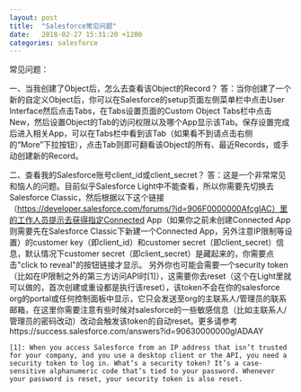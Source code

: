 ```yaml
---
layout: post
title:  "Salesforce常见问题"
date:   2018-02-27 15:31:20 +1200
categories: salesforce
---
```

常见问题：

一、当我创建了Object后，怎么去查看该Object的Record？
    答：当你创建了一个新的自定义Object后，你可以在Salesforce的setup页面左侧菜单栏中点击User Interface然后点击Tabs，在Tabs设置页面的Custom Object Tabs栏中点击New，然后设置Object的Tab的访问权限以及哪个App显示该Tab。保存设置完成后进入相关App，可以在Tabs栏中看到该Tab（如果看不到请点击右侧的“More”下拉按钮），点击Tab则即可翻看该Object的所有、最近Records，或手动创建新的Record。

二、查看我的Salesforce账号client_id或client_secret？
    答：这是一个非常常见和恼人的问题。目前似乎Salesforce Light中不能查看，所以你需要先切换去Salesforce Classic，然后根据以下这个链接（https://developer.salesforce.com/forums/?id=906F0000000AfcgIAC）里的工作人员提示去获得指定Connected App（如果你之前未创建Connected App则需要先在Salesforce Classic下新建一个Connected App，另外注意IP限制等设置）的customer key（即client_id）和customer secret（即client_secret）信息，默认情况下customer secret（即client_secret）是藏起来的，你需要点击"click to reveal"的按钮链接才显示。
    另外你也可能会需要一个security token（比如在IP限制之外的第三方访问API时[1]），这需要你去reset（这个在Light里就可以做的，首次创建或重设都是执行该reset），该token不会在你的salesforce org的portal或任何控制面板中显示，它只会发送至org的主联系人/管理员的联系邮箱，在这里你需要注意有些时候对salesforce的一些敏感信息（比如主联系人/管理员的密码改动）改动会触发该token的自动reset。更多请参考https://success.salesforce.com/answers?id=90630000000glADAAY


```text
[1]: When you access Salesforce from an IP address that isn’t trusted for your company, and you use a desktop client or the API, you need a security token to log in. What’s a security token? It’s a case-sensitive alphanumeric code that’s tied to your password. Whenever your password is reset, your security token is also reset.
```
